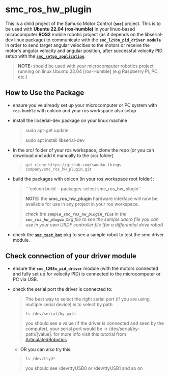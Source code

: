 # smc_ros_hw_plugin
This is a child project of the Samuko Motor Control (**`smc`**) project. This is to be used with **Ubuntu 22.04 (ros-humble)** in your linux-based microcomputer **ROS2** mobile robotic project (as it depends on the libserial-dev linux package) to communicate with the **`smc_l298n_pid_driver module`** in order to send target angular velocities to the motors or receive the motor's angular velocity and angular position, after successful velocity PID setup with the [**`smc_setup_application`**](https://github.com/samuko-things-company/smc_setup_application).

> **NOTE:** should be used with your microcomputer robotics project running on linux Ubuntu 22.04 [ros-Humble] (e.g Raspberry Pi, PC, etc.)


## How to Use the Package
- ensure you've already set up your microcomputer or PC system with `ros-humble` with colcon and your ros workspace also setup

- install the libserial-dev package on your linux machine
  > sudo apt-get update
  >
  > sudo apt install libserial-dev

- In the src/ folder of your ros workspace, clone the repo (or you can download and add it manually to the src/ folder)
  > ```git clone https://github.com/samuko-things-company/smc_ros_hw_plugin.git```

- build the packages with colcon (in your ros workspace root folder):
  > ```colcon build --packages-select smc_ros_hw_plugin``
  >
  > **NOTE:** the **smc_ros_hw_plugin** hardware interface will now be available for use in any project in your ros workspace.
  > 
  > *check the **`sample_smc_ros_hw_plugin_file`** in the **`smc_ros_hw_plugin`** pkg file to see the sample xacro file you can use in your own URDF controller file (for a differential drive robot)*

- check the [**`smc_test_bot`**](https://github.com/samuko-things-company/smc_test_bot) pkg to see a sample robot to test the smc driver module.

## Check connection of your driver module
- ensure the **`smc_l298n_pid_driver`** module (with the motors connected and fully set up for velocity PID) is connected to the microcomputer or PC via USB.

- check the serial port the driver is connected to:
  > The best way to select the right serial port (if you are using multiple serial device) is to select by path
  >
  > ```ls /dev/serial/by-path```
  >
  > you should see a value (if the driver is connected and seen by the computer), your serial port would be -> /dev/serial/by-path/[value]. for more info visit this tutorial from [ArticulatedRobotics](https://www.youtube.com/watch?v=eJZXRncGaGM&list=PLunhqkrRNRhYAffV8JDiFOatQXuU-NnxT&index=8)

  - OR you can also try this:
  > ```ls /dev/ttyU*```
  >
  > you should see /dev/ttyUSB0 or /dev/ttyUSB1 and so on
